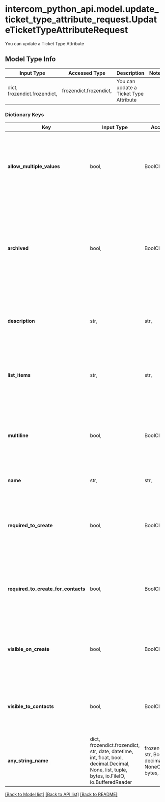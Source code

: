 # intercom_python_api.model.update_ticket_type_attribute_request.UpdateTicketTypeAttributeRequest

You can update a Ticket Type Attribute

## Model Type Info
Input Type | Accessed Type | Description | Notes
------------ | ------------- | ------------- | -------------
dict, frozendict.frozendict,  | frozendict.frozendict,  | You can update a Ticket Type Attribute | 

### Dictionary Keys
Key | Input Type | Accessed Type | Description | Notes
------------ | ------------- | ------------- | ------------- | -------------
**allow_multiple_values** | bool,  | BoolClass,  | Whether the attribute allows multiple files to be attached to it (only applicable to file attributes) | [optional] 
**archived** | bool,  | BoolClass,  | Whether the attribute should be archived and not shown during creation of the ticket (it will still be present on previously created tickets) | [optional] 
**description** | str,  | str,  | The description of the attribute presented to the teammate or contact | [optional] 
**list_items** | str,  | str,  | A comma delimited list of items for the attribute value (only applicable to list attributes) | [optional] 
**multiline** | bool,  | BoolClass,  | Whether the attribute allows multiple lines of text (only applicable to string attributes) | [optional] 
**name** | str,  | str,  | The name of the ticket type attribute | [optional] 
**required_to_create** | bool,  | BoolClass,  | Whether the attribute is required to be filled in when teammates are creating the ticket in Inbox. | [optional] if omitted the server will use the default value of False
**required_to_create_for_contacts** | bool,  | BoolClass,  | Whether the attribute is required to be filled in when contacts are creating the ticket in Messenger. | [optional] if omitted the server will use the default value of False
**visible_on_create** | bool,  | BoolClass,  | Whether the attribute is visible to teammates when creating a ticket in Inbox. | [optional] if omitted the server will use the default value of True
**visible_to_contacts** | bool,  | BoolClass,  | Whether the attribute is visible to contacts when creating a ticket in Messenger. | [optional] if omitted the server will use the default value of True
**any_string_name** | dict, frozendict.frozendict, str, date, datetime, int, float, bool, decimal.Decimal, None, list, tuple, bytes, io.FileIO, io.BufferedReader | frozendict.frozendict, str, BoolClass, decimal.Decimal, NoneClass, tuple, bytes, FileIO | any string name can be used but the value must be the correct type | [optional]

[[Back to Model list]](../../README.md#documentation-for-models) [[Back to API list]](../../README.md#documentation-for-api-endpoints) [[Back to README]](../../README.md)

